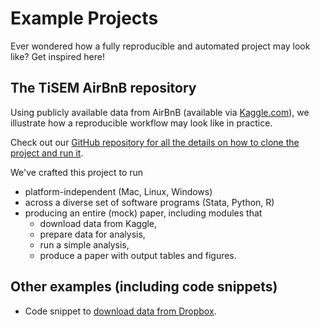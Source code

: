 # Example Projects

Ever wondered how a fully reproducible and automated project may look like? Get inspired here!

## The TiSEM AirBnB repository
Using publicly available data from AirBnB (available via [Kaggle.com](https://www.kaggle.com/airbnb/boston)), we
illustrate how a reproducible workflow may look like in practice.

Check out our [GitHub repository for all the details on how to clone the project and run it](https://github.com/hannesdatta/tisem-airbnb).

We've crafted this project to run

- platform-independent (Mac, Linux, Windows)
- across a diverse set of software programs (Stata, Python, R)
- producing an entire (mock) paper, including modules that
    - download data from Kaggle,
    - prepare data for analysis,
    - run a simple analysis,
    - produce a paper with output tables and figures.

## Other examples (including code snippets)

- Code snippet to [download data from Dropbox](dropbox.md).

